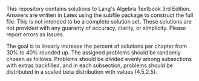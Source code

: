 This repository contains solutions to Lang's Algebra Textbook 3rd Edition. Answers are written in Latex using the subfile package to construct the full file. This is not intended to be a complete solution set. These solutions are not provided with any guaranty of accuracy, clarity, or simplicity. Please report errors as issues. 

The goal is to linearly increase the percent of solutions per chapter from 30% to 40% rounded up. The assigned problems should be randomly chosen as follows. Problems should be divided evenly among subsections with extras backfilled, and in each subsection, problems should be distributed in a scaled beta distribution with values (4.5,2.5). 
